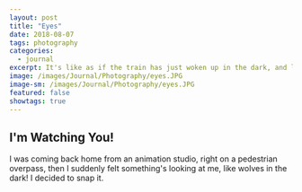 ```yaml
---
layout: post
title: "Eyes"
date: 2018-08-07
tags: photography
categories:
  - journal
excerpt: It's like as if the train has just woken up in the dark, and looking at me.
image: /images/Journal/Photography/eyes.JPG
image-sm: /images/Journal/Photography/eyes.JPG
featured: false
showtags: true
---
```


## I'm Watching You!

I was coming back home from an animation studio, right on a pedestrian overpass, then I suddenly felt something's looking at me, like wolves in the dark! I decided to snap it.